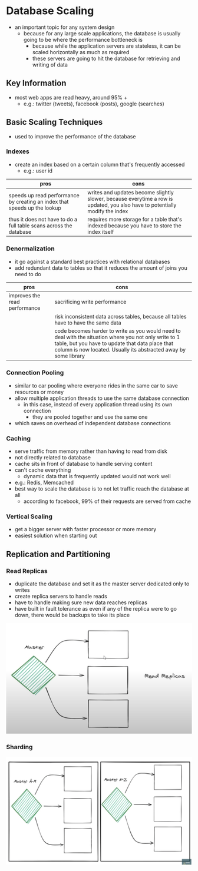 # Database Scaling
- an important topic for any system design
  - because for any large scale applications, the database is usually going to be where the performance bottleneck is
    - because while the application servers are stateless, it can be scaled horizontally as much as required
    - these servers are going to hit the database for retrieving and writing of data
## Key Information
- most web apps are read heavy, around 95% +
  - e.g.: twitter (tweets), facebook (posts), google (searches)
## Basic Scaling Techniques
- used to improve the performance of the database
### Indexes
- create an index based on a certain column that's frequently accessed
  - e.g.: user id

|pros|cons|
|-|-|
|speeds up read performance by creating an index that speeds up the lookup|writes and updates become slightly slower, because everytime a row is updated, you also have to potentially modify the index|
|thus it does not have to do a full table scans across the database|requires more storage for a table that's indexed because you have to store the index itself|

### Denormalization
- it go against a standard best practices with relational databases
- add redundant data to tables so that it reduces the amount of joins you need to do

|pros|cons|
|-|-|
|improves the read performance|sacrificing write performance|
||risk inconsistent data across tables, because all tables have to have the same data|
||code becomes harder to write as you would need to deal with the situation where you not only write to 1 table, but you have to update that data place that column is now located. Usually its abstracted away by some library|

### Connection Pooling
- similar to car pooling where everyone rides in the same car to save resources or money
- allow multiple application threads to use the same database connection
  - in this case, instead of every application thread using its own connection
    - they are pooled together and use the same one
- which saves on overhead of independent database connections

### Caching
- serve traffic from memory rather than having to read from disk
- not directly related to database
- cache sits in front of database to handle serving content
- can't cache everything
  - dynamic data that is frequently updated would not work well
- e.g.: Redis, Memcached
- best way to scale the database is to not let traffic reach the database at all
  - according to facebook, 99% of their requests are served from cache

### Vertical Scaling
- get a bigger server with faster processor or more memory
- easiest solution when starting out

## Replication and Partitioning
### Read Replicas
- duplicate the database and set it as the master server dedicated only to writes
- create replica servers to handle reads
- have to handle making sure new data reaches replicas
- have built in fault tolerance as even if any of the replica were to go down, there would be backups to take its place

![alt text](https://github.com/reshinto/Basic_technologies_revision/raw/master/system_design/images/replicas.png "replicas")

### Sharding

![alt text](https://github.com/reshinto/Basic_technologies_revision/raw/master/system_design/images/sharding.png "sharding")
